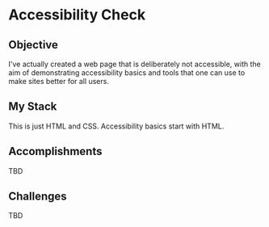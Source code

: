 # Accessibility Check

## Objective

I've actually created a web page that is deliberately not accessible, with the aim of demonstrating accessibility basics and tools that one can use to make sites better for all users.

## My Stack

This is just HTML and CSS. Accessibility basics start with HTML.

## Accomplishments

TBD

## Challenges

TBD


